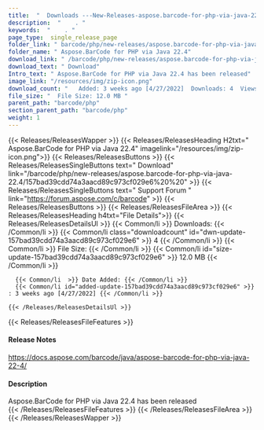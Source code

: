 ```yaml
---
title:  "  Downloads ---New-Releases-aspose.barcode-for-php-via-java-22.4 . " 
description:  "    . " 
keywords:  "    . " 
page_type:  single_release_page
folder_link: " barcode/php/new-releases/aspose.barcode-for-php-via-java-22.4/"
folder_name: " Aspose.BarCode for PHP via Java 22.4"
download_link: " /barcode/php/new-releases/aspose.barcode-for-php-via-java-22.4/157bad39cdd74a3aacd89c973cf029e6"
download_text: " Download"
Intro_text: " Aspose.BarCode for PHP via Java 22.4 has been released"
image_link: "/resources/img/zip-icon.png"
download_count: "   Added: 3 weeks ago [4/27/2022]  Downloads: 4  Views: 8"
file_size: "  File Size: 12.0 MB "
parent_path: "barcode/php"
section_parent_path: "barcode/php"
weight: 1 
---
```


{{< Releases/ReleasesWapper >}}
  {{< Releases/ReleasesHeading H2txt=" Aspose.BarCode for PHP via Java 22.4" imagelink="/resources/img/zip-icon.png">}}
  {{< Releases/ReleasesButtons >}}
    {{< Releases/ReleasesSingleButtons text=" Download" link="/barcode/php/new-releases/aspose.barcode-for-php-via-java-22.4/157bad39cdd74a3aacd89c973cf029e6%20%20" >}}
    {{< Releases/ReleasesSingleButtons text=" Support Forum " link="https://forum.aspose.com/c/barcode" >}}
  {{< Releases/ReleasesButtons >}}
  {{< Releases/ReleasesFileArea >}}
    {{< Releases/ReleasesHeading h4txt="File Details">}}
    {{< Releases/ReleasesDetailsUl >}}
            {{< Common/li  >}} Downloads: {{< /Common/li >}} 
      {{< Common/li class="downloadcount" id="dwn-update-157bad39cdd74a3aacd89c973cf029e6" >}} 4 {{< /Common/li >}} 
      {{< Common/li  >}} File Size: {{< /Common/li >}} 
      {{< Common/li id="size-update-157bad39cdd74a3aacd89c973cf029e6" >}} 12.0 MB {{< /Common/li >}} 


      {{< Common/li  >}} Date Added: {{< /Common/li >}} 
      {{< Common/li id="added-update-157bad39cdd74a3aacd89c973cf029e6" >}} : 3 weeks ago [4/27/2022] {{< /Common/li >}} 

    {{< /Releases/ReleasesDetailsUl >}}

  {{< Releases/ReleasesFileFeatures >}}
      <h4>Release Notes</h4><div><a href="https://docs.aspose.com/barcode/java/aspose-barcode-for-php-via-java-22-4/">https://docs.aspose.com/barcode/java/aspose-barcode-for-php-via-java-22-4/</a></div><h4>Description</h4><div class="HTMLDescription">Aspose.BarCode for PHP via Java 22.4 has been released</div>
  {{< /Releases/ReleasesFileFeatures >}}
 {{< /Releases/ReleasesFileArea >}}
{{< /Releases/ReleasesWapper >}}


